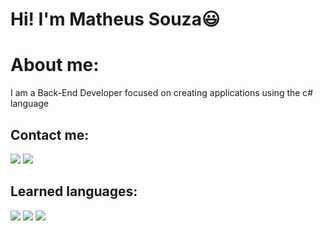 # Hi! I'm Matheus Souza😃	
# About me: 
I am a Back-End Developer focused on creating applications using the c# language
## Contact me:
<div>
   <a href="https://www.linkedin.com/in/matheus-lima-8bb320203/" target="_blank" ><img target = "_blank" src="https://img.shields.io/badge/LinkedIn-0077B5?style=for-the-badge&logo=linkedin&logoColor=white"></a>
   <a href="https://github.com/matheus-dev-prog" target="_blank" ><img target="_blank" src="https://img.shields.io/badge/GitHub-100000?style=for-the-badge&logo=github&logoColor=white"></a>
</div>

## Learned languages:
<div>
   <img src="https://img.shields.io/badge/CSS3-1572B6?style=for-the-badge&logo=css3&logoColor=white">
   <img src="https://img.shields.io/badge/HTML5-E34F26?style=for-the-badge&logo=html5&logoColor=white">
   <img src="https://img.shields.io/badge/C%23-239120?style=for-the-badge&logo=c-sharp&logoColor=white">
</div>
